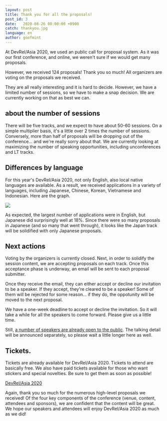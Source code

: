 ```yaml
---
layout: post
title: Thank you for all the proposals!
post_id: 3
date:   2020-08-26 00:00:00 +0900
catch: thankyou.jpg
language: en
author: goofmint
---
```


At DevRel/Asia 2020, we used an public call for proposal system. As it was our first conference, and online, we weren't sure if we would get many proposals.

However, we received 124 proposals! Thank you so much! All organizers are voting on the proposals we received.

<!--more-->

They are all really interesting and it is hard to decide. However, we have a limited number of sessions, so we have to make a snap decision. We are currently working on that as best we can.

## about the number of sessions

There will be five tracks, and we expect to have about 50-60 sessions. On a simple multiplier basis, it's a little over 2 times the number of sessions. Conversely, more than half of proposals will be dropping out of the conference... and we're really sorry about that. We are currently looking at maximizing the number of speaking opportunities, including unconferences and LT tracks.

## Differences by language

For this year's DevRel/Asia 2020, not only English, also local native languages are available. As a result, we received applications in a variety of languages, including Japanese, Chinese, Korean, Vietnamese and Indonesian. Here are the graph.

![](/asia-2020/assets/articles/share-graph.png)

As expected, the largest number of applications were in English, but Japanese did surprisingly well at 18%. Since there were so many proposals in Japanese (and so many that went through), it looks like the Japan track will be solidified with only Japanese proposals.

## Next actions

Voting by the organizers is currently closed. Next, in order to solidify the session content, we are accepting proposals on each track. Once this acceptance phase is underway, an email will be sent to each proposal submitter.

Once they receive the email, they can either accept or decline our invitation to be a speaker. If they accept, they're cleared to be a speaker! Some of them will be rejected for some reason... if they do, the oppotunity will be moved to the next proposal.

We have a one-week deadline to accept or decline the invitation. So it will take a while for all the speakers to come forward. Please give us a little time.

Still, [a number of speakers are already open to the public](https://devrel.dev/asia-2020/). The talking detail will be announced separately, so please wait a little longer here as well.

## Tickets.

Tickets are already available for DevRel/Asia 2020. Tickets to attend are basically free. We also have paid tickets available for those who want stickers and special novelties. Be sure to get them as soon as possible!

[DevRel/Asia 2020](https://devrel.dev/asia-2020/)

Again, thank you so much for the numerous high-level proposals we received! Of the four key components of the conference (venue, content, attendees and sponsors), we are confident that the content will be great. We hope our speakers and attendees will enjoy DevRel/Asia 2020 as much as we did!
